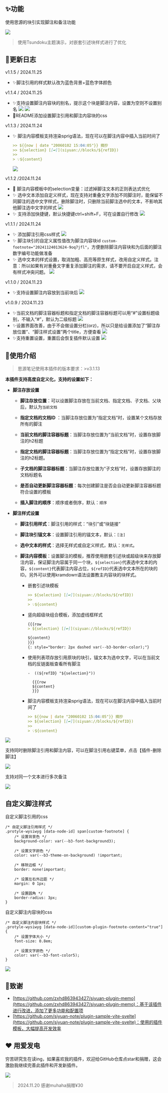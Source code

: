 ## ✨功能

使用思源的块引实现脚注和备注功能

![](https://fastly.jsdelivr.net/gh/Achuan-2/PicBed/assets/%E6%80%9D%E6%BA%90%E7%AC%94%E8%AE%B0%E8%84%9A%E6%B3%A8%E6%8F%92%E4%BB%B62-2024-11-18.gif)

> 使用Tsundoku主题演示，对嵌套引述块样式进行了优化

## 📝更新日志

v1.1.5 / 2024.11.25

- ✨脚注引用的样式默认改为蓝色背景+蓝色字体颜色

v1.1.4 / 2024.11.25

- ✨支持设置脚注内容块的别名，提示这个块是脚注内容，设置为空则不设置别名
    ![](https://fastly.jsdelivr.net/gh/Achuan-2/PicBed/assets/PixPin_2024-11-25_09-48-30-2024-11-25.png)
    ![](https://fastly.jsdelivr.net/gh/Achuan-2/PicBed/assets/PixPin_2024-11-25_09-49-59-2024-11-25.png)
- 📝README添加设置脚注引用和脚注内容块的css

v1.1.3 / 2024.11.24

- ✨ 脚注内容模板支持渲染sprig语法，现在可以在脚注内容中插入当前时间了
    ```markdown
    >> ${{now | date "20060102 15:04:05"}} 摘抄
    >> ${selection} [[↩️]](siyuan://blocks/${refID})
    >> 
    > 💡${content}
    ```
    ![](https://fastly.jsdelivr.net/gh/Achuan-2/PicBed/assets/PixPin_2024-11-24_15-03-43-2024-11-24.png)

  
v1.1.2 /2024.11.24
- 🐛 脚注内容模板中的selection变量：过滤掉脚注文本的正则表达式优化
- ✨ 选中文本添加自定义样式，现在支持对重叠文字添加不同脚注时，能保留不同脚注的选中文字样式，删除脚注时，只删除当前脚注选中的文本，不影响其他脚注选中文字的样式
   ![](https://fastly.jsdelivr.net/gh/Achuan-2/PicBed/assets/脚注插件支持自定义样式对重叠文字添加不同脚注-2024-11-24.gif)
- ✨ 支持添加快捷键，默认快捷键ctrl+shift+F，可在设置自行修改
   ![](https://fastly.jsdelivr.net/gh/Achuan-2/PicBed/assets/PixPin_2024-11-24_12-55-17-2024-11-24.png)

v1.1.1 / 2024.11.24

- ✨ 添加脚注引用css样式
    ![](https://fastly.jsdelivr.net/gh/Achuan-2/PicBed/assets/PixPin_2024-11-24_01-39-40-2024-11-24.png)
- ✨ 脚注块引的自定义属性值改为脚注内容块id `custom-footnote="20241124013624-9oq7jfl"`，方便删除脚注内容块和为后面的脚注数字编号功能做准备
- ✨ 选中文本的样式设置，取消加粗、高亮等原生样式，改用自定义样式。注意：所以如果有对重叠文字重复添加脚注的需求，请不要开启自定义样式，会有样式冲突问题。
    ![](https://fastly.jsdelivr.net/gh/Achuan-2/PicBed/assets/PixPin_2024-11-24_01-40-52-2024-11-24.png)

v1.1.0 / 2024.11.23

  - ✨支持设置脚注内容放到当前块后
      ![](https://fastly.jsdelivr.net/gh/Achuan-2/PicBed/assets/PixPin_2024-11-23_20-16-16-2024-11-23.png)

v1.0.9 / 2024.11.23

  - ✨当前文档的脚注容器标题和指定文档的脚注容器标题可以用“#”设置标题级别，不输入“#”，默认为二级标题
      ![](https://fastly.jsdelivr.net/gh/Achuan-2/PicBed/assets/PixPin_2024-11-23_18-58-47-2024-11-23.png)
  - ✨设置界面改善，由于不会做设置分栏(orz)，所以只是给设置添加了“脚注存放位置”、“脚注样式设置”两个title，方便查看
      ![](https://fastly.jsdelivr.net/gh/Achuan-2/PicBed/assets/PixPin_2024-11-23_18-59-13-2024-11-23.png)
  - ✨支持重置设置，重置后会恢复插件默认设置
      ![](https://fastly.jsdelivr.net/gh/Achuan-2/PicBed/assets/PixPin_2024-11-23_18-59-34-2024-11-23.png)

## 📝使用介绍

> 思源笔记使用本插件的版本要求：>v3.1.13

**本插件支持高度自定义化，支持的设置如下：**


- **脚注存放设置**
  - **脚注存放位置**：可以设置脚注存放在当前文档、指定文档、子文档、父块后，默认为`当前文档`
  - **指定文档的文档ID** ：当脚注存放位置为“指定文档”时，设置某个文档存放所有的脚注

  - **当前文档的脚注容器标题**：当脚注存放位置为“当前文档”时，设置存放脚注的h2标题

  - **指定文档的脚注容器标题**：当脚注存放位置为“指定文档”时，设置存放脚注的h2标题。
  - **子文档的脚注容器标题**：当脚注存放位置为“子文档”时，设置存放脚注的文档标题名
  - **是否自动更新脚注容器标题**：每次创建脚注是否会自动更新脚注容器标题符合设置的模板
  - **插入脚注的顺序**：顺序或者倒序，默认：`顺序`
- **脚注样式设置**
  - **脚注引用样式**：脚注引用的样式：“块引”或“块链接”
  - **脚注块引锚文本**：设置脚注引用的锚文本，默认：`[注]`
  - **选中文本的样式**：选择无样式或自定义样式，默认：`无样式`。

  - **脚注内容模板**：设置脚注的模板，推荐使用嵌套引述块或超级块来存放脚注内容，保证脚注内容属于同一个块，`${selection}`代表选中文本的内容，`${content}`代表脚注内容占位，`${refID}`代表选中文本所在的块的ID。另外可以使用kramdown语法设置教主内容块的块样式。

    - 嵌套引述块模板

      ```markdown
      >> ${selection} [[↩️]](siyuan://blocks/${refID})
      >> 
      > 💡${content}
      ```

    - 竖向超级块组合模板，添加虚线框样式

      ```markdown
      {{{row
      > ${selection} [[↩️]](siyuan://blocks/${refID})
      
      ${content}
      }}}
      {: style="border: 2px dashed var(--b3-border-color);"}
      ```
    - 使用列表项存放引用原块的块引，锚文本为选中文字，可以在当前文档的反链面板查看所有脚注
      ```
      -  ((${refID} "${selection}"))

        {{{row
        ${content}
        }}}

      ```
    - 脚注内容模板支持渲染sprig语法，现在可以在脚注内容中插入当前时间了
        ```markdown
        >> ${{now | date "20060102 15:04:05"}} 摘抄
        >> ${selection} [[↩️]](siyuan://blocks/${refID})
        >> 
        > 💡${content}
        ```




![](https://fastly.jsdelivr.net/gh/Achuan-2/PicBed/assets/PixPin_2024-11-24_01-26-22-2024-11-24.png)
  
支持同时删除脚注引用和脚注内容，可以在脚注引用右键菜单，点击【插件-删除脚注】

![](https://fastly.jsdelivr.net/gh/Achuan-2/PicBed/assets/PixPin_2024-11-18_16-39-18-2024-11-18.png)

支持对同一个文本进行多次备注

![](https://fastly.jsdelivr.net/gh/Achuan-2/PicBed/assets/%E6%80%9D%E6%BA%90%E7%AC%94%E8%AE%B0%E8%84%9A%E6%B3%A8%E6%8F%92%E4%BB%B6%E6%94%AF%E6%8C%81%E5%AF%B9%E5%90%8C%E4%B8%80%E4%B8%AA%E6%96%87%E6%9C%AC%E8%BF%9B%E8%A1%8C%E5%A4%9A%E6%AC%A1%E5%A4%87%E6%B3%A8-2024-11-19.gif)

## 自定义脚注样式

自定义脚注引用的css
```
/* 自定义脚注引用样式 */
.protyle-wysiwyg [data-node-id] span[custom-footnote] {
    /* 设置背景色 */
    background-color: var(--b3-font-background3);
    
    /* 设置文字颜色 */
    color: var(--b3-theme-on-background) !important;
    
    /* 移除边框 */
    border: none!important;
    
    /* 设置左右外边距 */
    margin: 0 1px;
    
    /* 设置圆角 */
    border-radius: 3px;
}
```
自定义脚注内容块的css
```
/* 自定义脚注内容块样式 */
.protyle-wysiwyg [data-node-id][custom-plugin-footnote-content="true"] {
    /* 设置字体大小 */
    font-size: 0.8em;
    
    /* 设置文字颜色 */
    color: var(--b3-font-color5);
}
```
![](https://fastly.jsdelivr.net/gh/Achuan-2/PicBed/assets/PixPin_2024-11-25_09-47-46-2024-11-25.png)


## 🙏致谢

- [https://github.com/zxhd863943427/siyuan-plugin-memo](https://github.com/zxhd863943427/siyuan-plugin-memo)：基于该插件进行改进，添加了更多功能和配置项
- [https://github.com/siyuan-note/plugin-sample-vite-svelte](https://github.com/siyuan-note/plugin-sample-vite-svelte)：使用的插件模板，大幅提高开发效率

## ❤️ 用爱发电

穷苦研究生在读ing，如果喜欢我的插件，欢迎给GitHub仓库点star和捐赠，这会激励我继续完善此插件和开发新插件。

![](https://fastly.jsdelivr.net/gh/Achuan-2/PicBed/assets/20241118182532-2024-11-18.png)

> 2024.11.20 感谢muhaha捐赠¥30 